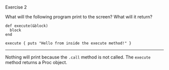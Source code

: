 Exercise 2

What will the following program print to the screen? What will it return?
```
def execute(&block)
  block
end

execute { puts "Hello from inside the execute method!" }
```
____

Nothing will print because the `.call` method is not called. The `execute` method returns a Proc object.